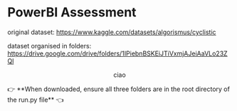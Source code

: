 # PowerBI Assessment

original dataset: https://www.kaggle.com/datasets/algorismus/cyclistic
 
dataset organised in folders: https://drive.google.com/drive/folders/1IPiebnBSKEiJTiVxmjAJeiAaVLo23ZQl

<p style='text-align:center'>ciao</p>
👉 **When downloaded, ensure all three folders are in the root directory of the run.py file** 👈